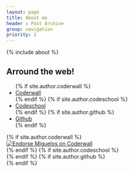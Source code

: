 ```yaml
---
layout: page
title: About me
header : Post Archive
group: navigation
priority: 1
---
```


<div class="span4">
{% include about %}
</div>
<div class="span8">
  <h2>Arround the web!</h2>
  <ul class="nav nav-tabs">
    {% if site.author.coderwall %}
    <li class="active"><a href="#proudify-coderwall" data-toggle="tab">Coderwall</a></li>
    {% endif %}
    {% if site.author.codeschool %}
    <li><a href="#proudify-codeschool" data-toggle="tab">Codeschool</a></li>
    {% endif %}
    {% if site.author.github %}
    <li><a href="#proudify-github" data-toggle="tab">Github</a></li>
    {% endif %}
  </ul>
  <div class="tab-content">
    {% if site.author.coderwall %}
    <div class="tab-pane fade active in" id="proudify-coderwall">
      <a href="https://coderwall.com/miguelos"><img alt="Endorse Miguelos on Coderwall" src="https://api.coderwall.com/miguelos/endorsecount.png" /></a>
    </div>
    {% endif %}
    {% if site.author.codeschool %}
    <div class="tab-pane fade" id="proudify-codeschool">
    </div>
    {% endif %}
    {% if site.author.github %}
    <div class="tab-pane fade" id="proudify-github">
    </div>
    {% endif %}
  </div>
</div>

